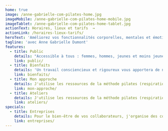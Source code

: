 ```yaml
---
home: true
image: /anne-gabrielle-com-pilates-home.jpg
imageMobile: /anne-gabrielle-com-pilates-home-mobile.jpg
imageTablet: /anne-gabrielle-com-pilates-home-tablet.jpg
actionText: Horaires, lieux et tarifs  →
actionLink: /horaires-lieux-tarifs/
heroText: 'Améliorez vos fonctionnalités corporelles, mentales et émotionnelles.'
tagline: 'avec Anne Gabrielle Dumont'
features:
  - title: Public
    details: "Accessible à tous : femmes, hommes, jeunes et moins jeunes, débutants ou sportifs, peu importe votre condition physique, la méthode s'adapte à vous et vos besoins."
    link: public/
  - title: Bienfaits
    details: 'Un travail consciencieux et rigoureux vous apportera de nombreuses satisfactions: un corps tonique, stable et souple, véritable allié au quotidien ou dans votre pratique sportive, un esprit calme et confiant.'
    link: bienfaits/
  - title: Mon approche
    details: J'utilise les ressources de la méthode pilates (respiration, concentration, centrage, précision) pour vous aider à progresser en toute sécurité et avec bienveillance, vous encourager dans l'effort pour un résultat gratifiant et motivant. Découvrez en vous une nouvelle source de vitalité.
    link: mon-approche/
  - title: Ateliers
    details: J'utilise les ressources de la méthode pilates (respiration, concentration, centrage, précision) pour vous aider à progresser en toute sécurité et avec bienveillance, vous encourager dans l'effort pour un résultat gratifiant et motivant. Découvrez en vous une nouvelle source de vitalité.
    link: ateliers/
specials:
  - title: Entreprises
    details: Pour le bien-être de vos collaborateurs, j'organise des cours au sein de votre entreprise. Le pilates soulage les douleurs liées aux postures statiques prolongées, diminue le stress et augmente les capacités de concentration.
    link: entreprises/
---
```

